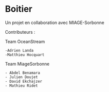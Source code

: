 # Boitier
Un projet en collaboration avec MIAGE-Sorbonne

Contributeurs :

Team OceanStream

    -Adrien Landa
    -Matthieu Hocquart

Team MiageSorbonne

    - Abdel Benamara
    - Julien Doujet
    - David Ekchajzer
    - Mathieu Ridet

